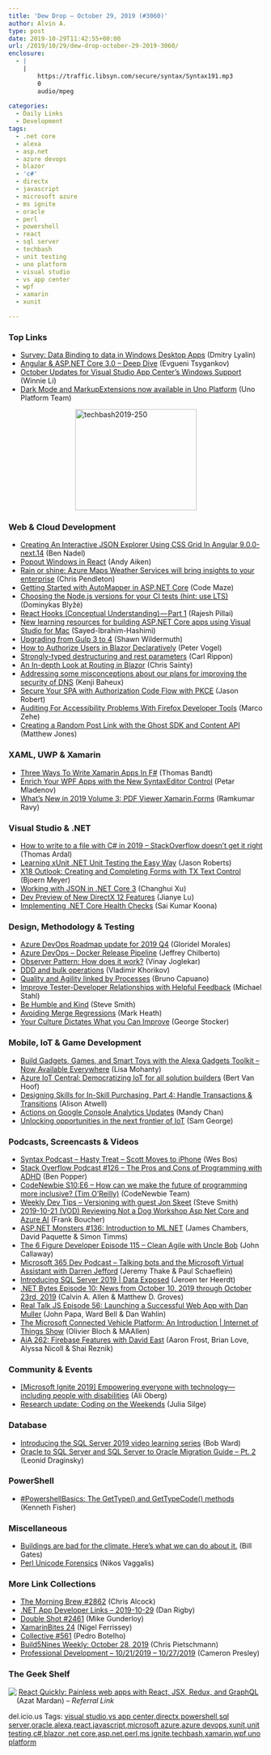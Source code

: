 ```yaml
---
title: 'Dew Drop – October 29, 2019 (#3060)'
author: Alvin A.
type: post
date: 2019-10-29T11:42:55+00:00
url: /2019/10/29/dew-drop-october-29-2019-3060/
enclosure:
  - |
    |
        https://traffic.libsyn.com/secure/syntax/Syntax191.mp3
        0
        audio/mpeg
        
categories:
  - Daily Links
  - Development
tags:
  - .net core
  - alexa
  - asp.net
  - azure devops
  - blazor
  - 'c#'
  - directx
  - javascript
  - microsoft azure
  - ms ignite
  - oracle
  - perl
  - powershell
  - react
  - sql server
  - techbash
  - unit testing
  - uno platform
  - visual studio
  - vs app center
  - wpf
  - xamarin
  - xunit

---
```

### <a name="top"></a>Top Links

  * <a href="https://twitter.com/LyalinDotCom/status/1188919148551655425" target="_blank" rel="noopener noreferrer">Survey: Data Binding to data in Windows Desktop Apps</a> (Dmitry Lyalin)
  * <a href="https://www.infoq.com/articles/Angular-Core-3?utm_campaign=infoq_content&utm_source=infoq&utm_medium=feed&utm_term=global" target="_blank" rel="noopener noreferrer">Angular & ASP.NET Core 3.0 &#8211; Deep Dive</a> (Evgueni Tsygankov)
  * <a href="https://devblogs.microsoft.com/appcenter/october-updates-for-visual-studio-app-centers-windows-support/" target="_blank" rel="noopener noreferrer">October Updates for Visual Studio App Center’s Windows Support</a> (Winnie Li)
  * <a href="https://platform.uno/dark-mode-and-markupextensions-now-available-in-uno-platform/" target="_blank" rel="noopener noreferrer">Dark Mode and MarkupExtensions now available in Uno Platform</a> (Uno Platform Team)

<a href="https://techbash.com/" target="_blank" rel="noopener noreferrer"><img loading="lazy" decoding="async" width="240" height="200" title="techbash2019-250" style="margin: 0px auto 10px; border: 0px currentcolor; border-image: none; float: none; display: block; background-image: none;" alt="techbash2019-250" src="/wp-content/uploads/2019/10/techbash2019-250-8.png" border="0" /></a>

### <a name="web"></a>Web & Cloud Development

  * <a href="https://www.bennadel.com/blog/3710-creating-an-interactive-json-explorer-using-css-grid-in-angular-9-0-0-next-14.htm" target="_blank" rel="noopener noreferrer">Creating An Interactive JSON Explorer Using CSS Grid In Angular 9.0.0-next.14</a> (Ben Nadel)
  * <a href="https://blog.scottlogic.com/2019/10/29/popout-windows-in-react.html" target="_blank" rel="noopener noreferrer">Popout Windows in React</a> (Andy Aiken)
  * <a href="https://azure.microsoft.com/blog/rain-or-shine-azure-maps-weather-services-will-bring-insights-to-your-enterprise/" target="_blank" rel="noopener noreferrer">Rain or shine: Azure Maps Weather Services will bring insights to your enterprise</a> (Chris Pendleton)
  * <a href="https://code-maze.com/automapper-net-core/" target="_blank" rel="noopener noreferrer">Getting Started with AutoMapper in ASP.NET Core</a> (Code Maze)
  * <a href="https://medium.com/@nodejs/choosing-the-node-js-versions-for-your-ci-tests-hint-use-lts-89b67f68d7ca?source=rss-96cd9a1fb56------2" target="_blank" rel="noopener noreferrer">Choosing the Node.js versions for your CI tests (hint: use LTS)</a> (Dominykas Blyžė)
  * <a href="https://codeburst.io/react-hooks-conceptual-understanding-part-1-5deb04e89f0?source=rss----61061eb0c96b---4" target="_blank" rel="noopener noreferrer">React Hooks (Conceptual Understanding) — Part 1</a> (Rajesh Pillai)
  * <a href="https://devblogs.microsoft.com/visualstudio/new-learning-resources-for-building-asp-net-core-apps-using-visual-studio-for-mac/" target="_blank" rel="noopener noreferrer">New learning resources for building ASP.NET Core apps using Visual Studio for Mac</a> (Sayed-Ibrahim-Hashimi)
  * <a href="http://wildermuth.com/2019/10/28/Upgrading-from-Gulp-3-to-4" target="_blank" rel="noopener noreferrer">Upgrading from Gulp 3 to 4</a> (Shawn Wildermuth)
  * <a href="https://visualstudiomagazine.com/articles/2019/10/25/authorizing-users-in-blazor.aspx" target="_blank" rel="noopener noreferrer">How to Authorize Users in Blazor Declaratively</a> (Peter Vogel)
  * <a href="https://www.carlrippon.com/strongly-typed-destructuring-and-rest-parameters/" target="_blank" rel="noopener noreferrer">Strongly-typed destructuring and rest parameters</a> (Carl Rippon)
  * <a href="https://chrissainty.com/an-in-depth-look-at-routing-in-blazor/" target="_blank" rel="noopener noreferrer">An In-depth Look at Routing in Blazor</a> (Chris Sainty)
  * <a href="http://blog.chromium.org/2019/10/addressing-some-misconceptions-about.html" target="_blank" rel="noopener noreferrer">Addressing some misconceptions about our plans for improving the security of DNS</a> (Kenji Baheux)
  * <a href="https://espressocoder.com/2019/10/28/secure-your-spa-with-authorization-code-flow-with-pkce/" target="_blank" rel="noopener noreferrer">Secure Your SPA with Authorization Code Flow with PKCE</a> (Jason Robert)
  * <a href="https://hacks.mozilla.org/2019/10/auditing-for-accessibility-problems-with-firefox-developer-tools/" target="_blank" rel="noopener noreferrer">Auditing For Accessibility Problems With Firefox Developer Tools</a> (Marco Zehe)
  * <a href="http://feedproxy.google.com/~r/ExceptionNotFound/~3/vyfk9kOt3Vs/" target="_blank" rel="noopener noreferrer">Creating a Random Post Link with the Ghost SDK and Content API</a> (Matthew Jones)



### <a name="silverlight"></a>XAML, UWP & Xamarin

  * <a href="https://thomasbandt.com/writing-xamarin-apps-in-fsharp" target="_blank" rel="noopener noreferrer">Three Ways To Write Xamarin Apps In F#</a> (Thomas Bandt)
  * <a href="https://www.telerik.com/blogs/enrich-your-wpf-apps-with-the-new-syntaxeditor-control" target="_blank" rel="noopener noreferrer">Enrich Your WPF Apps with the New SyntaxEditor Control</a> (Petar Mladenov)
  * <a href="https://www.syncfusion.com/blogs/post/2019-volume-3-pdf-viewer-xamarin-forms.aspx" target="_blank" rel="noopener noreferrer">What’s New in 2019 Volume 3: PDF Viewer Xamarin.Forms</a> (Ramkumar Ravy)



### <a name="dotnet"></a>Visual Studio & .NET

  * <a href="https://blog.elmah.io/how-to-write-to-a-file-with-csharp-in-2019-stackoverflow-doesnt-get-it-right/" target="_blank" rel="noopener noreferrer">How to write to a file with C# in 2019 &#8211; StackOverflow doesn&#8217;t get it right</a> (Thomas Ardal)
  * <a href="http://dontcodetired.com/blog/post/Learning-xUnit-NET-Unit-Testing-the-Easy-Way" target="_blank" rel="noopener noreferrer">Learning xUnit .NET Unit Testing the Easy Way</a> (Jason Roberts)
  * <a href="https://www.textcontrol.com/blog/2019/10/28/creating-and-completing-forms-with-tx-text-control/" target="_blank" rel="noopener noreferrer">X18 Outlook: Creating and Completing Forms with TX Text Control</a> (Bjoern Meyer)
  * <a href="https://codeburst.io/working-with-json-in-net-core-3-2fd1236126c1?source=rss----61061eb0c96b---4" target="_blank" rel="noopener noreferrer">Working with JSON in .NET Core 3</a> (Changhui Xu)
  * <a href="https://devblogs.microsoft.com/directx/dev-preview-of-new-directx-12-features/" target="_blank" rel="noopener noreferrer">Dev Preview of New DirectX 12 Features</a> (Jianye Lu)
  * <a href="https://www.c-sharpcorner.com/article/implementing-net-core-health-checks/" target="_blank" rel="noopener noreferrer">Implementing .NET Core Health Checks</a> (Sai Kumar Koona)



### <a name="design"></a>Design, Methodology & Testing

  * <a href="https://devblogs.microsoft.com/devops/azure-devops-roadmap-update-for-2019-q4/" target="_blank" rel="noopener noreferrer">Azure DevOps Roadmap update for 2019 Q4</a> (Gloridel Morales)
  * <a href="https://techcommunity.microsoft.com/t5/Azure-Developer-Community-Blog/Azure-DevOps-Docker-Release-Pipeline/ba-p/890295" target="_blank" rel="noopener noreferrer">Azure DevOps &#8211; Docker Release Pipeline</a> (Jeffrey Chilberto)
  * <a href="https://android.jlelse.eu/observer-pattern-how-does-it-work-82dfd81305a4?source=rss----8fca399d4de---4" target="_blank" rel="noopener noreferrer">Observer Pattern: How does it work?</a> (Vinay Joglekar)
  * <a href="https://enterprisecraftsmanship.com/posts/ddd-bulk-operations/" target="_blank" rel="noopener noreferrer">DDD and bulk operations</a> (Vladimir Khorikov)
  * <a href="http://feedproxy.google.com/~r/elbruno/~3/GxAtdoamxVA/" target="_blank" rel="noopener noreferrer">Quality and Agility linked by Processes</a> (Bruno Capuano)
  * <a href="https://www.stickyminds.com/article/improve-tester-developer-relationships-helpful-feedback" target="_blank" rel="noopener noreferrer">Improve Tester-Developer Relationships with Helpful Feedback</a> (Michael Stahl)
  * <a href="https://ardalis.com/be-humble-and-kind" target="_blank" rel="noopener noreferrer">Be Humble and Kind</a> (Steve Smith)
  * <a href="https://markheath.net/post/avoiding-merge-regressions" target="_blank" rel="noopener noreferrer">Avoiding Merge Regressions</a> (Mark Heath)
  * <a href="https://georgestocker.com/2019/10/29/what-levers-do-you-have-to-improve-productivity/?utm_source=rss&utm_medium=rss&utm_campaign=what-levers-do-you-have-to-improve-productivity" target="_blank" rel="noopener noreferrer">Your Culture Dictates What you Can Improve</a> (George Stocker)



### <a name="mobile"></a>Mobile, IoT & Game Development

  * <a href="https://developer.amazon.com:443/blogs/alexa/post/bb916eae-5b6a-4d73-bd8c-176e2c60f071/build-gadgets-games-and-smart-toys-with-the-alexa-gadgets-toolkit-now-available-everywhere" target="_blank" rel="noopener noreferrer">Build Gadgets, Games, and Smart Toys with the Alexa Gadgets Toolkit – Now Available Everywhere</a> (Lisa Mohanty)
  * <a href="https://azure.microsoft.com/blog/azure-iot-central-democratizing-iot-for-all-solution-builders/" target="_blank" rel="noopener noreferrer">Azure IoT Central: Democratizing IoT for all solution builders</a> (Bert Van Hoof)
  * <a href="https://developer.amazon.com/blogs/alexa/post/8fb85301-c86a-4c55-a1d5-9d5b2f8c5083/designing-skills-for-in-skill-purchasing-part-3-handle-transactions-transitions" target="_blank" rel="noopener noreferrer">Designing Skills for In-Skill Purchasing, Part 4: Handle Transactions & Transitions</a> (Alison Atwell)
  * <a href="https://medium.com/google-developers/actions-on-google-console-analytics-updates-1132a593bff9?source=rss----2e5ce7f173a5---4" target="_blank" rel="noopener noreferrer">Actions on Google Console Analytics Updates</a> (Mandy Chan)
  * <a href="https://blogs.microsoft.com/blog/2019/10/28/unlocking-opportunities-in-the-next-frontier-of-iot/" target="_blank" rel="noopener noreferrer">Unlocking opportunities in the next frontier of IoT</a> (Sam George)



### <a name="podcasts"></a>Podcasts, Screencasts & Videos

  * <a href="https://traffic.libsyn.com/secure/syntax/Syntax191.mp3" target="_blank" rel="noopener noreferrer">Syntax Podcast &#8211; Hasty Treat &#8211; Scott Moves to iPhone</a> (Wes Bos)
  * <a href="https://stackoverflow.blog/2019/10/29/stack-overflow-podcast-126-pros-cons-programming-adhd/" target="_blank" rel="noopener noreferrer">Stack Overflow Podcast #126 – The Pros and Cons of Programming with ADHD</a> (Ben Popper)
  * <a href="https://www.codenewbie.org/podcast/what-is-the-future-of-programming-and-what-can-we-do-to-make-it-more-inclusive-for-people-who-aren-t-just-career-developers" target="_blank" rel="noopener noreferrer">CodeNewbie S10:E6 &#8211; How can we make the future of programming more inclusive? (Tim O&#8217;Reilly)</a> (CodeNewbie Team)
  * <a href="https://weeklydevtips.com/episodes/versioning-with-guest-jon-skeet-GUGRaoXe" target="_blank" rel="noopener noreferrer">Weekly Dev Tips &#8211; Versioning with guest Jon Skeet</a> (Steve Smith)
  * <a href="http://www.youtube.com/watch?v=Pxx03HojiN0" target="_blank" rel="noopener noreferrer">2019-10-21 (VOD) Reviewing Not a Dog Workshop Asp Net Core and Azure AI</a> (Frank Boucher)
  * <a href="http://www.youtube.com/watch?v=lkDXpz0YXX0" target="_blank" rel="noopener noreferrer">ASP.NET Monsters #136: Introduction to ML.NET</a> (James Chambers, David Paquette & Simon Timms)
  * <a href="https://6figuredev.com/podcast/episode-115-clean-agile-with-uncle-bob/" target="_blank" rel="noopener noreferrer">The 6 Figure Developer Episode 115 – Clean Agile with Uncle Bob</a> (John Callaway)
  * <a href="https://www.m365devpodcast.com/e/talking-bots-and-the-microsoft-virtual-assistant-with-darren-jefford/" target="_blank" rel="noopener noreferrer">Microsoft 365 Dev Podcast &#8211; Talking bots and the Microsoft Virtual Assistant with Darren Jefford</a> (Jeremy Thake & Paul Schaeflein)
  * <a href="https://channel9.msdn.com/Shows/Data-Exposed/Introducing-SQL-Server-2019?WT.mc_id=DX_MVP4025064" target="_blank" rel="noopener noreferrer">Introducing SQL Server 2019 | Data Exposed</a> (Jeroen ter Heerdt)
  * <a href="https://www.dotnetbytes.fm/10" target="_blank" rel="noopener noreferrer">.NET Bytes Episode 10: News from October 10, 2019 through October 23rd, 2019</a> (Calvin A. Allen & Matthew D. Groves)
  * <a href="http://www.realtalkjs.com/7e8fd1d6" target="_blank" rel="noopener noreferrer">Real Talk JS Episode 56: Launching a Successful Web App with Dan Muller</a> (John Papa, Ward Bell & Dan Wahlin)
  * <a href="https://channel9.msdn.com/Shows/Internet-of-Things-Show/The-Microsoft-Connected-Vehicle-Platform-An-Introduction?WT.mc_id=DX_MVP4025064" target="_blank" rel="noopener noreferrer">The Microsoft Connected Vehicle Platform: An Introduction | Internet of Things Show</a> (Olivier Bloch & MAAllen)
  * <a href="https://devchat.tv/adv-in-angular/aia-262-firebase-features-with-david-east/" target="_blank" rel="noopener noreferrer">AiA 262: Firebase Features with David East</a> (Aaron Frost, Brian Love, Alyssa Nicoll & Shai Reznik)



### <a name="events"></a>Community & Events

  * <a href="https://techcommunity.microsoft.com/t5/Humans-of-IT-Blog/Microsoft-Ignite-2019-Empowering-everyone-with-technology/ba-p/960479" target="_blank" rel="noopener noreferrer">[Microsoft Ignite 2019] Empowering everyone with technology—including people with disabilities</a> (Ali Oberg)
  * <a href="https://stackoverflow.blog/2019/10/28/research-update-coding-on-the-weekends/" target="_blank" rel="noopener noreferrer">Research update: Coding on the Weekends</a> (Julia Silge)



### <a name="sql"></a>Database

  * <a href="https://cloudblogs.microsoft.com/sqlserver/2019/10/28/introducing-the-sql-server-2019-video-learning-series/" target="_blank" rel="noopener noreferrer">Introducing the SQL Server 2019 video learning series</a> (Bob Ward)
  * <a href="https://www.toptal.com/sql/oracle-sql-server-migrations-pt-2" target="_blank" rel="noopener noreferrer">Oracle to SQL Server and SQL Server to Oracle Migration Guide &#8211; Pt. 2</a> (Leonid Draginsky)



### <a name="ps"></a>PowerShell

  * <a href="https://www.sqlservercentral.com/blogs/powershellbasics-the-gettype-and-gettypecode-methods" target="_blank" rel="noopener noreferrer">#PowershellBasics: The GetType() and GetTypeCode() methods</a> (Kenneth Fisher)



### <a name="misc"></a>Miscellaneous

  * <a href="https://www.gatesnotes.com/Energy/Buildings-are-good-for-people-and-bad-for-the-climate" target="_blank" rel="noopener noreferrer">Buildings are bad for the climate. Here’s what we can do about it.</a> (Bill Gates)
  * <a href="https://www.i-programmer.info/programming/perl/13197-perl-unicode-forensics.html" target="_blank" rel="noopener noreferrer">Perl Unicode Forensics</a> (Nikos Vaggalis)



### <a name="links"></a>More Link Collections

  * <a href="http://feedproxy.google.com/~r/ReflectivePerspective/~3/TD7ymMT3YQo/" target="_blank" rel="noopener noreferrer">The Morning Brew #2862</a> (Chris Alcock)
  * <a href="https://links.danrigby.com/2019/10/app-developer-links-2019-10-29/" target="_blank" rel="noopener noreferrer">.NET App Developer Links &#8211; 2019-10-29</a> (Dan Rigby)
  * <a href="https://afreshcup.com/home/2019/10/29/double-shot-2461.html" target="_blank" rel="noopener noreferrer">Double Shot #2461</a> (Mike Gunderloy)
  * <a href="https://xamarininsider.com/2019/10/29/xamarinbites-24/" target="_blank" rel="noopener noreferrer">XamarinBites 24</a> (Nigel Ferrissey)
  * <a href="http://feedproxy.google.com/~r/tympanus/~3/Mog0IQN7dWQ/" target="_blank" rel="noopener noreferrer">Collective #561</a> (Pedro Botelho)
  * <a href="https://build5nines.com/weekly-october-28-2019/" target="_blank" rel="noopener noreferrer">Build5Nines Weekly: October 28, 2019</a> (Chris Pietschmann)
  * <a href="http://blog.thesoftwarementor.com/2019/10/28/professional-development-10-21-2019-10-27-2019/" target="_blank" rel="noopener noreferrer">Professional Development – 10/21/2019 – 10/27/2019</a> (Cameron Presley)



### <a name="shelf"></a>The Geek Shelf

<a href="https://www.amazon.com/React-Quickly-Painless-Redux-GraphQL/dp/1617293342/?tag=amavin-20" target="_blank" rel="noopener noreferrer"><img decoding="async" align="left" style="margin: 0px 0px 10px; border: 0px currentcolor; border-image: none; float: left; display: inline; background-image: none;" src="https://m.media-amazon.com/images/I/81Ci7M88huL._AC_UY218_ML3_.jpg" border="0" /></a>&nbsp;<a href="https://www.amazon.com/React-Quickly-Painless-Redux-GraphQL/dp/1617293342/?tag=amavin-20" target="_blank" rel="noopener noreferrer">React Quickly: Painless web apps with React, JSX, Redux, and GraphQL</a> (Azat Mardan) _&#8211; Referral Link_









<div class="wlWriterEditableSmartContent" id="scid:77ECF5F8-D252-44F5-B4EB-D463C5396A79:b0f07dc4-f57e-4ff9-8c75-3ab8267c216a" style="margin: 0px; padding: 0px; float: none; display: inline;">
  del.icio.us Tags: <a href="http://del.icio.us/popular/visual+studio" rel="tag">visual studio</a>,<a href="http://del.icio.us/popular/vs+app+center" rel="tag">vs app center</a>,<a href="http://del.icio.us/popular/directx" rel="tag">directx</a>,<a href="http://del.icio.us/popular/powershell" rel="tag">powershell</a>,<a href="http://del.icio.us/popular/sql+server" rel="tag">sql server</a>,<a href="http://del.icio.us/popular/oracle" rel="tag">oracle</a>,<a href="http://del.icio.us/popular/alexa" rel="tag">alexa</a>,<a href="http://del.icio.us/popular/react" rel="tag">react</a>,<a href="http://del.icio.us/popular/javascript" rel="tag">javascript</a>,<a href="http://del.icio.us/popular/microsoft+azure" rel="tag">microsoft azure</a>,<a href="http://del.icio.us/popular/azure+devops" rel="tag">azure devops</a>,<a href="http://del.icio.us/popular/xunit" rel="tag">xunit</a>,<a href="http://del.icio.us/popular/unit+testing" rel="tag">unit testing</a>,<a href="http://del.icio.us/popular/c%23" rel="tag">c#</a>,<a href="http://del.icio.us/popular/blazor" rel="tag">blazor</a>,<a href="http://del.icio.us/popular/.net+core" rel="tag">.net core</a>,<a href="http://del.icio.us/popular/asp.net" rel="tag">asp.net</a>,<a href="http://del.icio.us/popular/perl" rel="tag">perl</a>,<a href="http://del.icio.us/popular/ms+ignite" rel="tag">ms ignite</a>,<a href="http://del.icio.us/popular/techbash" rel="tag">techbash</a>,<a href="http://del.icio.us/popular/xamarin" rel="tag">xamarin</a>,<a href="http://del.icio.us/popular/wpf" rel="tag">wpf</a>,<a href="http://del.icio.us/popular/uno+platform" rel="tag">uno platform</a>
</div>